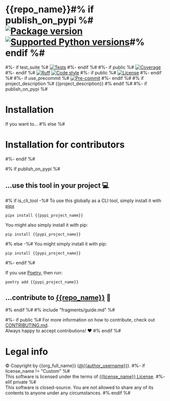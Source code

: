 # {{repo_name}}#% if publish_on_pypi %# [![Package version](https://img.shields.io/pypi/v/{{pypi_project_name}}?label=PyPI)]({{pypi_url}}) [![Supported Python versions](https://img.shields.io/pypi/pyversions/{{pypi_project_name}}.svg?logo=python&label=Python)]({{pypi_url}})#% endif %#
#%- if test_suite %#
[![Tests]({{repo_url}}/actions/workflows/test.yml/badge.svg)]({{repo_url}}/actions/workflows/test.yml)
#%- endif %#
#%- if public %#
[![Coverage](https://coverage-badge.samuelcolvin.workers.dev/{{github_username}}/{{repo_name}}.svg)]({{coverage_url}})
#%- endif %#
[![Ruff](https://img.shields.io/endpoint?url=https://raw.githubusercontent.com/astral-sh/ruff/main/assets/badge/v2.json)](https://github.com/astral-sh/ruff)
[![Code style](https://img.shields.io/badge/code%20style-black-000000.svg?label=Code%20style)](https://github.com/psf/black)
#%- if public %#
[![License](https://img.shields.io/github/license/{{github_username}}/{{repo_name}}.svg?label=License)]({{repo_url}}/blob/HEAD/LICENSE)
#%- endif %#
#%- if use_precommit %#
[![Pre-commit](https://img.shields.io/badge/pre--commit-enabled-brightgreen?logo=pre-commit&logoColor=white)](https://github.com/pre-commit/pre-commit)
#%- endif %#
#% if project_description %#
{{project_description}}
#% endif %#
#%- if publish_on_pypi %#
# Installation
If you want to…
#% else %#
# Installation for contributors
#%- endif %#

#% if publish_on_pypi %#
## …use this tool in your project 💻
#% if is_cli_tool -%#
To use this globally as a CLI tool, simply install it with [pipx](https://github.com/pypa/pipx)

```shell
pipx install {{pypi_project_name}}
```

You might also simply install it with pip:

```shell
pip install {{pypi_project_name}}
```

#% else -%#
You might simply install it with pip:

```shell
pip install {{pypi_project_name}}
```

#%- endif %#

If you use [Poetry](https://python-poetry.org/), then run:

```shell
poetry add {{pypi_project_name}}
```

## …contribute to [{{repo_name}}]({{repo_url}}) 🚀
#% endif %#
#% include "fragments/guide.md" %#

#%- if public %#
For more information on how to contribute, check out [CONTRIBUTING.md]({{repo_url}}/blob/HEAD/CONTRIBUTING.md).<br/>
Always happy to accept contributions! ❤️
#% endif %#

# Legal info
© Copyright by {{org_full_name}} ([@{{author_username}}](https://github.com/{{author_username}})).
#%- if license_name != "Custom" %#
<br />This software is licensed under the terms of [{{license_name}} License]({{repo_url}}/blob/HEAD/LICENSE).
#%- elif private %#
<br />This software is closed-source. You are not allowed to share any of its contents to anyone under any circumstances.
#% endif %#
